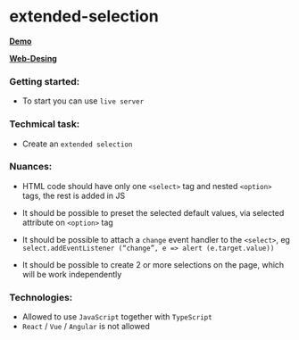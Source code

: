 # extended-selection
 
**[Demo](https://alkhimenok.github.io/extended-selection/)**

**[Web-Desing](https://www.figma.com/file/3FSYu8zOYKeC5H48ne7y4W/OZiTAG-Frontend-Test-Task?node-id=1380%3A121545)**
 
### Getting started:
- To start you can use `live server`

### Techmical task:
- Create an `extended selection`

### Nuances:
- HTML code should have only one `<select>` tag and nested `<option>` tags,
the rest is added in JS

- It should be possible to preset the selected default values, via
selected attribute on `<option>` tag

- It should be possible to attach a `change` event handler to the `<select>`,
eg `select.addEventListener (“change”, e => alert (e.target.value))`

- It should be possible to create 2 or more selections on the page, which will be
work independently

### Technologies:
- Allowed to use `JavaScript` together with `TypeScript`
- `React` / `Vue` / `Angular` is not allowed
